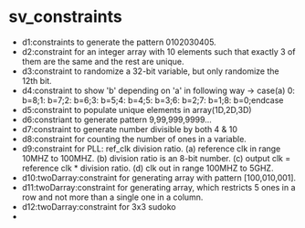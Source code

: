 # sv_constraints
* d1:constraints to generate the pattern 0102030405.
* d2:constraint for an integer array with 10 elements such that exactly 3 of them are the same and the rest are unique.
* d3:constraint to randomize a 32-bit variable, but only randomize the 12th bit.
* d4:constraint to show 'b' depending on 'a' in following way -> case(a) 0: b=8;1: b=7;2: b=6;3: b=5;4: b=4;5: b=3;6: b=2;7: b=1;8: b=0;endcase
* d5:constraint to populate unique elements in array(1D,2D,3D)
* d6:constriant to generate pattern 9,99,999,9999...
* d7:constraint to generate number divisible by both 4 & 10
* d8:constraint for counting the number of ones in a variable.
* d9:constraint for PLL: ref_clk division ratio. (a) reference clk in range 10MHZ to 100MHZ. (b) division ratio is an 8-bit number. (c) output clk = reference clk * division ratio. (d) clk out in range 100MHZ to 5GHZ.
* d10:twoDarray:constraint for generating array with pattern [100,010,001].
* d11:twoDarray:constraint for generating array, which restricts 5 ones in a row and not more than a single one in a column.
* d12:twoDarray:constraint for 3x3 sudoko
* 

